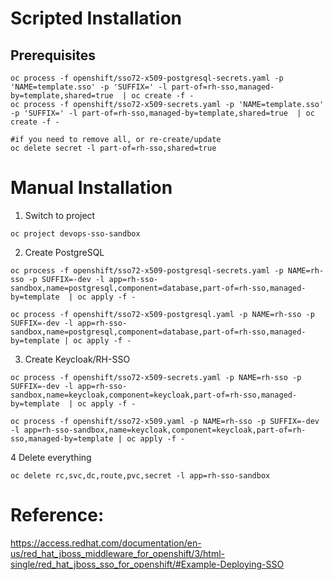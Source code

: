 # Scripted Installation

## Prerequisites
```
oc process -f openshift/sso72-x509-postgresql-secrets.yaml -p 'NAME=template.sso' -p 'SUFFIX=' -l part-of=rh-sso,managed-by=template,shared=true  | oc create -f -
oc process -f openshift/sso72-x509-secrets.yaml -p 'NAME=template.sso' -p 'SUFFIX=' -l part-of=rh-sso,managed-by=template,shared=true  | oc create -f -

#if you need to remove all, or re-create/update
oc delete secret -l part-of=rh-sso,shared=true

```
# Manual Installation

1. Switch to project
```
oc project devops-sso-sandbox
```

2. Create PostgreSQL
```
oc process -f openshift/sso72-x509-postgresql-secrets.yaml -p NAME=rh-sso -p SUFFIX=-dev -l app=rh-sso-sandbox,name=postgresql,component=database,part-of=rh-sso,managed-by=template  | oc apply -f -

oc process -f openshift/sso72-x509-postgresql.yaml -p NAME=rh-sso -p SUFFIX=-dev -l app=rh-sso-sandbox,name=postgresql,component=database,part-of=rh-sso,managed-by=template | oc apply -f -
```
3. Create Keycloak/RH-SSO
```
oc process -f openshift/sso72-x509-secrets.yaml -p NAME=rh-sso -p SUFFIX=-dev -l app=rh-sso-sandbox,name=keycloak,component=keycloak,part-of=rh-sso,managed-by=template  | oc apply -f -

oc process -f openshift/sso72-x509.yaml -p NAME=rh-sso -p SUFFIX=-dev -l app=rh-sso-sandbox,name=keycloak,component=keycloak,part-of=rh-sso,managed-by=template | oc apply -f -
```
4 Delete everything
```
oc delete rc,svc,dc,route,pvc,secret -l app=rh-sso-sandbox
```

# Reference:

https://access.redhat.com/documentation/en-us/red_hat_jboss_middleware_for_openshift/3/html-single/red_hat_jboss_sso_for_openshift/#Example-Deploying-SSO

